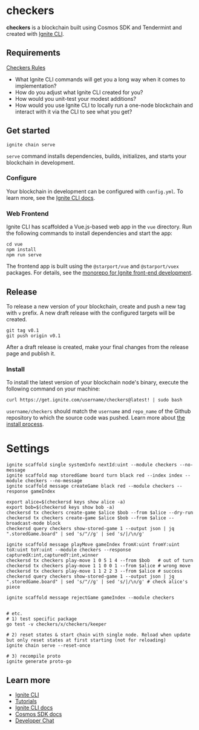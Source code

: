 # checkers
**checkers** is a blockchain built using Cosmos SDK and Tendermint and created with [Ignite CLI](https://ignite.com/cli).

## Requirements
[Checkers Rules](https://www.ducksters.com/games/checkers_rules.php)
* What Ignite CLI commands will get you a long way when it comes to implementation?
* How do you adjust what Ignite CLI created for you?
* How would you unit-test your modest additions?
* How would you use Ignite CLI to locally run a one-node blockchain and interact with it via the CLI to see what you get?

## Get started

```
ignite chain serve
```

`serve` command installs dependencies, builds, initializes, and starts your blockchain in development.

### Configure

Your blockchain in development can be configured with `config.yml`. To learn more, see the [Ignite CLI docs](https://docs.ignite.com).

### Web Frontend

Ignite CLI has scaffolded a Vue.js-based web app in the `vue` directory. Run the following commands to install dependencies and start the app:

```
cd vue
npm install
npm run serve
```

The frontend app is built using the `@starport/vue` and `@starport/vuex` packages. For details, see the [monorepo for Ignite front-end development](https://github.com/ignite/web).

## Release
To release a new version of your blockchain, create and push a new tag with `v` prefix. A new draft release with the configured targets will be created.

```
git tag v0.1
git push origin v0.1
```

After a draft release is created, make your final changes from the release page and publish it.

### Install
To install the latest version of your blockchain node's binary, execute the following command on your machine:

```
curl https://get.ignite.com/username/checkers@latest! | sudo bash
```
`username/checkers` should match the `username` and `repo_name` of the Github repository to which the source code was pushed. Learn more about [the install process](https://github.com/allinbits/starport-installer).

# Settings
```shell
ignite scaffold single systemInfo nextId:uint --module checkers --no-message
ignite scaffold map storedGame board turn black red --index index --module checkers --no-message
ignite scaffold message createGame black red --module checkers --response gameIndex

export alice=$(checkersd keys show alice -a)
export bob=$(checkersd keys show bob -a)
checkersd tx checkers create-game $alice $bob --from $alice --dry-run
checkersd tx checkers create-game $alice $bob --from $alice --broadcast-mode block
checkersd query checkers show-stored-game 1 --output json | jq ".storedGame.board" | sed 's/"//g' | sed 's/|/\n/g'

ignite scaffold message playMove gameIndex fromX:uint fromY:uint toX:uint toY:uint --module checkers --response capturedX:int,capturedY:int,winner
checkersd tx checkers play-move 1 0 5 1 4 --from $bob   # out of turn
checkersd tx checkers play-move 1 1 0 0 1 --from $alice # wrong move
checkersd tx checkers play-move 1 1 2 2 3 --from $alice # success
checkersd query checkers show-stored-game 1 --output json | jq ".storedGame.board" | sed 's/"//g' | sed 's/|/\n/g' # check alice's piece

ignite scaffold message rejectGame gameIndex --module checkers


# etc.
# 1) test specific package
go test -v checkers/x/checkers/keeper

# 2) reset states & start chain with single node. Reload when update but only reset states at first starting (not for reloading)
ignite chain serve --reset-once

# 3) recompile proto
ignite generate proto-go
```

## Learn more

- [Ignite CLI](https://ignite.com/cli)
- [Tutorials](https://docs.ignite.com/guide)
- [Ignite CLI docs](https://docs.ignite.com)
- [Cosmos SDK docs](https://docs.cosmos.network)
- [Developer Chat](https://discord.gg/ignite)
